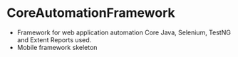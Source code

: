 # CoreAutomationFramework
- Framework for web application automation Core Java, Selenium, TestNG and Extent Reports used.
- Mobile framework skeleton
